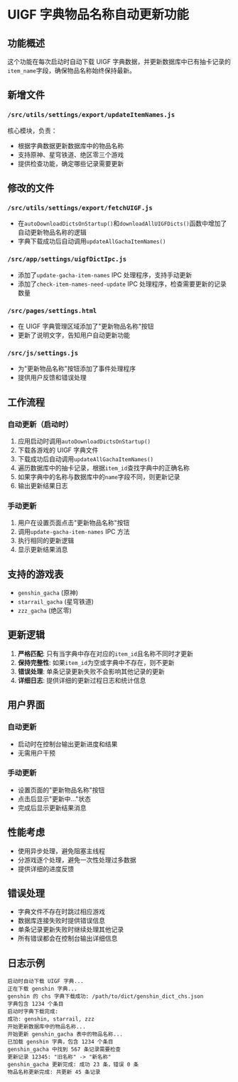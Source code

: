 # UIGF 字典物品名称自动更新功能

## 功能概述

这个功能在每次启动时自动下载 UIGF 字典数据，并更新数据库中已有抽卡记录的`item_name`字段，确保物品名称始终保持最新。

## 新增文件

### `/src/utils/settings/export/updateItemNames.js`

核心模块，负责：

- 根据字典数据更新数据库中的物品名称
- 支持原神、星穹铁道、绝区零三个游戏
- 提供检查功能，确定哪些记录需要更新

## 修改的文件

### `/src/utils/settings/export/fetchUIGF.js`

- 在`autoDownloadDictsOnStartup()`和`downloadAllUIGFDicts()`函数中增加了自动更新物品名称的逻辑
- 字典下载成功后自动调用`updateAllGachaItemNames()`

### `/src/app/settings/uigfDictIpc.js`

- 添加了`update-gacha-item-names` IPC 处理程序，支持手动更新
- 添加了`check-item-names-need-update` IPC 处理程序，检查需要更新的记录数量

### `/src/pages/settings.html`

- 在 UIGF 字典管理区域添加了"更新物品名称"按钮
- 更新了说明文字，告知用户自动更新功能

### `/src/js/settings.js`

- 为"更新物品名称"按钮添加了事件处理程序
- 提供用户反馈和错误处理

## 工作流程

### 自动更新（启动时）

1. 应用启动时调用`autoDownloadDictsOnStartup()`
2. 下载各游戏的 UIGF 字典文件
3. 下载成功后自动调用`updateAllGachaItemNames()`
4. 遍历数据库中的抽卡记录，根据`item_id`查找字典中的正确名称
5. 如果字典中的名称与数据库中的`name`字段不同，则更新记录
6. 输出更新结果日志

### 手动更新

1. 用户在设置页面点击"更新物品名称"按钮
2. 调用`update-gacha-item-names` IPC 方法
3. 执行相同的更新逻辑
4. 显示更新结果消息

## 支持的游戏表

- `genshin_gacha` (原神)
- `starrail_gacha` (星穹铁道)
- `zzz_gacha` (绝区零)

## 更新逻辑

1. **严格匹配**: 只有当字典中存在对应的`item_id`且名称不同时才更新
2. **保持完整性**: 如果`item_id`为空或字典中不存在，则不更新
3. **错误处理**: 单条记录更新失败不会影响其他记录的更新
4. **详细日志**: 提供详细的更新过程日志和统计信息

## 用户界面

### 自动更新

- 启动时在控制台输出更新进度和结果
- 无需用户干预

### 手动更新

- 设置页面的"更新物品名称"按钮
- 点击后显示"更新中..."状态
- 完成后显示更新结果消息

## 性能考虑

- 使用异步处理，避免阻塞主线程
- 分游戏逐个处理，避免一次性处理过多数据
- 提供详细的进度反馈

## 错误处理

- 字典文件不存在时跳过相应游戏
- 数据库连接失败时提供错误信息
- 单条记录更新失败时继续处理其他记录
- 所有错误都会在控制台输出详细信息

## 日志示例

```
启动时自动下载 UIGF 字典...
正在下载 genshin 字典...
genshin 的 chs 字典下载成功: /path/to/dict/genshin_dict_chs.json
字典包含 1234 个条目
启动时字典下载完成:
成功: genshin, starrail, zzz
开始更新数据库中的物品名称...
开始更新 genshin_gacha 表中的物品名称...
已加载 genshin 字典，包含 1234 个条目
genshin_gacha 中找到 567 条记录需要检查
更新记录 12345: "旧名称" -> "新名称"
genshin_gacha 更新完成: 成功 23 条，错误 0 条
物品名称更新完成: 共更新 45 条记录
```
